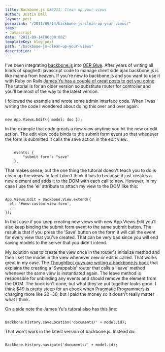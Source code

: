 ```yaml
---
title: Backbone.js &#8211; Clean up your views
author: Justin Ball
layout: post
permalink: "/2011/09/14/backbone-js-clean-up-your-views/"
tags:
- Javascript
date: '2011-09-14T06:00:00Z'
templateKey: blog-post
path: "/backbone-js-clean-up-your-views"
description: ''
---
```


I've been integrating <a href="http://documentcloud.github.com/backbone/">backbone.js</a> into <a href="http://www.oerglue.com">OER Glue</a>. After years of writing all kinds of spaghetti javascript code to manage client side ajax backbone.js is like manna from heaven. If you're new to backbone.js and you want to use it with Ruby on Rails <a href="http://www.jamesyu.org/2011/01/27/cloudedit-a-backbone-js-tutorial-by-example/">James Yu has a couple of great posts to get you going</a>. The tutorial is for an older version so substitute router for controller and you'll be most of the way to the latest version.

I followed the example and wrote some admin interface code. When I was writing the code I wondered about doing this over and over again:

<pre><code class="javascript">
new App.Views.Edit({ model: doc });
</pre></code>

In the example that code greats a new view anytime you hit the new or edit action. The edit view code binds to the submit form event so that whenever the form is submitted it calls the save action in the edit view:

<pre><code class="javascript">
    events: {
        "submit form": "save"
    },
</pre></code>

That makes sense, but the one thing the tutorial doesn't teach you to do is clean up the views. In fact I don't think it has to because it just creates a new element and adds it to the DOM with each call to new. However, in my case I use the 'el' attribute to attach my view to the DOM like this:

<pre><code class="javascript">
App.Views.Edit = Backbone.View.extend({
  el: '#new-custom-view-form',
  ...
});
</pre></code>

In that case if you keep creating new views with new App.Views.Edit you'll also keep binding the submit form event to the same submit button. The result is that if you press the 'Save' button on the form it will call the event for every view that you've created. That can be very bad since you will end saving models to the server that you didn't intend.

My solution was to create the view once in the router's initialize method and then I set the model in the view whenever new or edit is called. That works great in my case. The <a href="http://workshops.thoughtbot.com/backbone-js-on-rails">Thoughtbot guys are writing a backbone.js book</a> that explains the creating a 'Swappable' router that calls a 'leave' method whenever the same view is instantiated again. The leave method is responsible for unbinding any events and should remove the element from the DOM. The book isn't done, but what they've put together looks good. I think $49 is pretty steep for an ebook when Pragmatic Programmers is charging more like $20-$30, but I paid the money so it doesn't really matter what I think.

On a side note the James Yu's tutoral also has this line:
<pre><code class="javascript">
Backbone.history.saveLocation('documents/' + model.id);
</pre></code>

That won't work in the latest version of backbone.js. Instead do:
<pre><code class="javascript">
Backbone.history.navigate('documents/' + model.id);
</pre></code>
